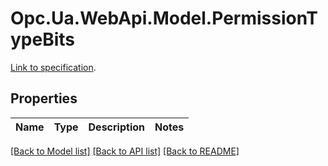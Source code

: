 # Opc.Ua.WebApi.Model.PermissionTypeBits
[Link to specification](https://reference.opcfoundation.org/v105/Core/docs/Part3/8.55).

## Properties

Name | Type | Description | Notes
------------ | ------------- | ------------- | -------------

[[Back to Model list]](../README.md#documentation-for-models) [[Back to API list]](../README.md#documentation-for-api-endpoints) [[Back to README]](../README.md)

